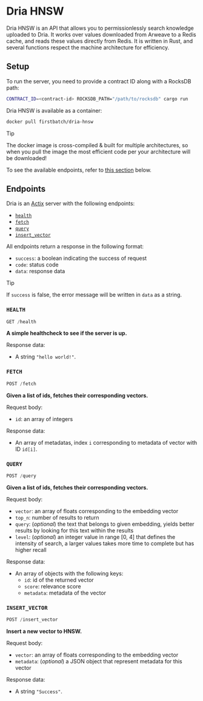 # Dria HNSW

Dria HNSW is an API that allows you to permissionlessly search knowledge uploaded to Dria. It works over values downloaded from Arweave to a Redis cache, and reads these values directly from Redis.
It is written in Rust, and several functions respect the machine architecture for efficiency.

## Setup

To run the server, you need to provide a contract ID along with a RocksDB path:

```sh
CONTRACT_ID=<contract-id> ROCKSDB_PATH="/path/to/rocksdb" cargo run
```

Dria HNSW is available as a container:

```sh
docker pull firstbatch/dria-hnsw
```

> [!TIP]
>
> The docker image is cross-compiled & built for multiple architectures, so when you pull the image the most efficient code per your architecture will be downloaded!

To see the available endpoints, refer to [this section](#endpoints) below.

## Endpoints

Dria is an [Actix](https://actix.rs/) server with the following endpoints:

- [`health`](#health)
- [`fetch`](#fetch)
- [`query`](#query)
- [`insert_vector`](#insert_vector)

All endpoints return a response in the following format:

- `success`: a boolean indicating the success of request
- `code`: status code
- `data`: response data

> [!TIP]
>
> If `success` is false, the error message will be written in `data` as a string.

### `HEALTH`

<!-- prettier-ignore -->
```ts
GET /health
```

**A simple healthcheck to see if the server is up.**

Response data:

- A string `"hello world!"`.

### `FETCH`

<!-- prettier-ignore -->
```ts
POST /fetch
```

**Given a list of ids, fetches their corresponding vectors.**

Request body:

- `id`: an array of integers

Response data:

- An array of metadatas, index `i` corresponding to metadata of vector with ID `id[i]`.

### `QUERY`

<!-- prettier-ignore -->
```ts
POST /query
```

**Given a list of ids, fetches their corresponding vectors.**

Request body:

- `vector`: an array of floats corresponding to the embedding vector
- `top_n`: number of results to return
- `query`: (_optional_) the text that belongs to given embedding, yields better results by looking for this text within the results
- `level`: (_optional_) an integer value in range [0, 4] that defines the intensity of search, a larger values takes more time to complete but has higher recall

Response data:

- An array of objects with the following keys:
  - `id`: id of the returned vector
  - `score`: relevance score
  - `metadata`: metadata of the vector

### `INSERT_VECTOR`

<!-- prettier-ignore -->
```ts
POST /insert_vector
```

**Insert a new vector to HNSW.**

Request body:

- `vector`: an array of floats corresponding to the embedding vector
- `metadata`: (_optional_) a JSON object that represent metadata for this vector

Response data:

- A string `"Success"`.
